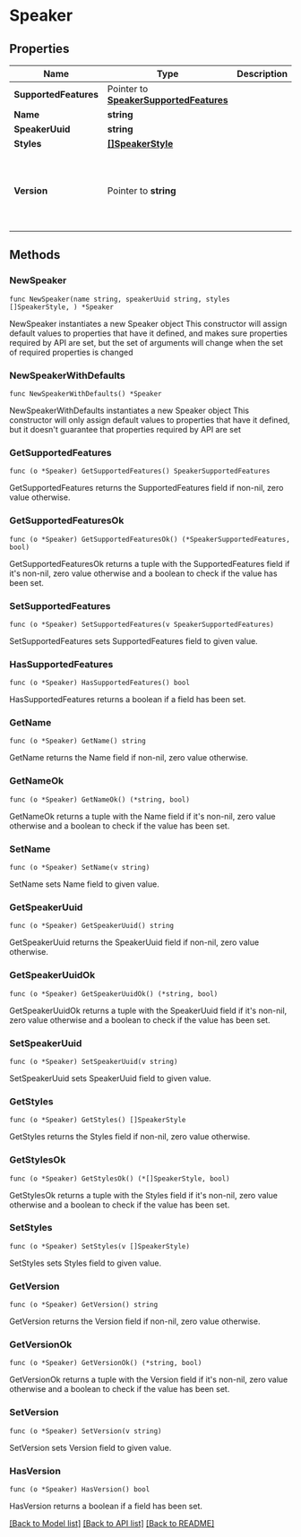 # Speaker

## Properties

Name | Type | Description | Notes
------------ | ------------- | ------------- | -------------
**SupportedFeatures** | Pointer to [**SpeakerSupportedFeatures**](SpeakerSupportedFeatures.md) |  | [optional] 
**Name** | **string** |  | 
**SpeakerUuid** | **string** |  | 
**Styles** | [**[]SpeakerStyle**](SpeakerStyle.md) |  | 
**Version** | Pointer to **string** |  | [optional] [default to "スピーカーのバージョン"]

## Methods

### NewSpeaker

`func NewSpeaker(name string, speakerUuid string, styles []SpeakerStyle, ) *Speaker`

NewSpeaker instantiates a new Speaker object
This constructor will assign default values to properties that have it defined,
and makes sure properties required by API are set, but the set of arguments
will change when the set of required properties is changed

### NewSpeakerWithDefaults

`func NewSpeakerWithDefaults() *Speaker`

NewSpeakerWithDefaults instantiates a new Speaker object
This constructor will only assign default values to properties that have it defined,
but it doesn't guarantee that properties required by API are set

### GetSupportedFeatures

`func (o *Speaker) GetSupportedFeatures() SpeakerSupportedFeatures`

GetSupportedFeatures returns the SupportedFeatures field if non-nil, zero value otherwise.

### GetSupportedFeaturesOk

`func (o *Speaker) GetSupportedFeaturesOk() (*SpeakerSupportedFeatures, bool)`

GetSupportedFeaturesOk returns a tuple with the SupportedFeatures field if it's non-nil, zero value otherwise
and a boolean to check if the value has been set.

### SetSupportedFeatures

`func (o *Speaker) SetSupportedFeatures(v SpeakerSupportedFeatures)`

SetSupportedFeatures sets SupportedFeatures field to given value.

### HasSupportedFeatures

`func (o *Speaker) HasSupportedFeatures() bool`

HasSupportedFeatures returns a boolean if a field has been set.

### GetName

`func (o *Speaker) GetName() string`

GetName returns the Name field if non-nil, zero value otherwise.

### GetNameOk

`func (o *Speaker) GetNameOk() (*string, bool)`

GetNameOk returns a tuple with the Name field if it's non-nil, zero value otherwise
and a boolean to check if the value has been set.

### SetName

`func (o *Speaker) SetName(v string)`

SetName sets Name field to given value.


### GetSpeakerUuid

`func (o *Speaker) GetSpeakerUuid() string`

GetSpeakerUuid returns the SpeakerUuid field if non-nil, zero value otherwise.

### GetSpeakerUuidOk

`func (o *Speaker) GetSpeakerUuidOk() (*string, bool)`

GetSpeakerUuidOk returns a tuple with the SpeakerUuid field if it's non-nil, zero value otherwise
and a boolean to check if the value has been set.

### SetSpeakerUuid

`func (o *Speaker) SetSpeakerUuid(v string)`

SetSpeakerUuid sets SpeakerUuid field to given value.


### GetStyles

`func (o *Speaker) GetStyles() []SpeakerStyle`

GetStyles returns the Styles field if non-nil, zero value otherwise.

### GetStylesOk

`func (o *Speaker) GetStylesOk() (*[]SpeakerStyle, bool)`

GetStylesOk returns a tuple with the Styles field if it's non-nil, zero value otherwise
and a boolean to check if the value has been set.

### SetStyles

`func (o *Speaker) SetStyles(v []SpeakerStyle)`

SetStyles sets Styles field to given value.


### GetVersion

`func (o *Speaker) GetVersion() string`

GetVersion returns the Version field if non-nil, zero value otherwise.

### GetVersionOk

`func (o *Speaker) GetVersionOk() (*string, bool)`

GetVersionOk returns a tuple with the Version field if it's non-nil, zero value otherwise
and a boolean to check if the value has been set.

### SetVersion

`func (o *Speaker) SetVersion(v string)`

SetVersion sets Version field to given value.

### HasVersion

`func (o *Speaker) HasVersion() bool`

HasVersion returns a boolean if a field has been set.


[[Back to Model list]](../README.md#documentation-for-models) [[Back to API list]](../README.md#documentation-for-api-endpoints) [[Back to README]](../README.md)


